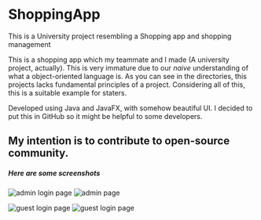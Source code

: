 # ShoppingApp
This is a University project resembling a Shopping app and shopping management

This is a shopping app which my teammate and I made (A university project, actually). This is very immature due to our *naive* understanding of what a object-oriented language is. As you can see in the directories, this projects lacks fundamental principles of a project. Considering all of this, this is a suitable example for staters.

Developed using Java and JavaFX, with somehow beautiful UI. I decided to put this in GitHub so it might be helpful to some developers. 
## My intention is to contribute to open-source community.

##### Here are some screenshots 
![admin login page](https://github.com/NavidAG/ShoppingApp/blob/master/Admin%20login%20page.png)
![admin page](https://github.com/NavidAG/ShoppingApp/blob/master/admin%20page%201.png)

![guest login page](https://github.com/NavidAG/ShoppingApp/blob/master/Guest%20login%20page.png)
![guest login page](https://github.com/NavidAG/ShoppingApp/blob/master/Admin%20main%20page.png)
